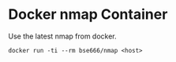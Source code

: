 # Docker nmap Container
Use the latest nmap from docker.

```
docker run -ti --rm bse666/nmap <host>
```
